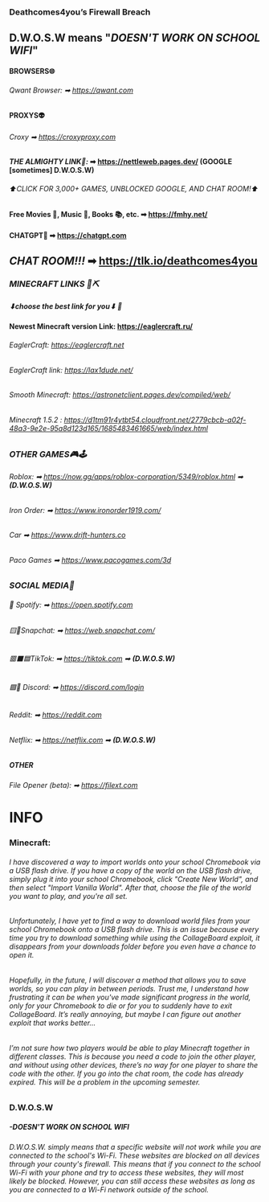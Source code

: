 ### Deathcomes4you’s Firewall Breach

## **D.W.O.S.W** means **"_DOESN'T WORK ON SCHOOL WIFI_"**


#### **BROWSERS🌐**

###### Qwant Browser: ➡  https://qwant.com

#### **PROXYS👽**

###### Croxy ➡ https://croxyproxy.com

#### **_THE ALMIGHTY LINK🥇:_** ➡ https://nettleweb.pages.dev/ **(GOOGLE [sometimes] D.W.O.S.W)**

###### _⬆CLICK FOR 3,000+ GAMES, UNBLOCKED GOOGLE, AND CHAT ROOM!⬆_

#### **Free Movies 🎥, Music 🎵, Books 📚, etc.** ➡ https://fmhy.net/

#### **CHATGPT🤖** ➡ https://chatgpt.com

## ***CHAT ROOM!!!*** ➡ https://tlk.io/deathcomes4you


### ***MINECRAFT LINKS 🧱⛏***

##### _⬇choose the best link for you⬇_ 🙂

#### Newest Minecraft version Link: https://eaglercraft.ru/

###### EaglerCraft: https://eaglercraft.net

###### EaglerCraft link: https://lax1dude.net/

###### Smooth Minecraft: https://astronetclient.pages.dev/compiled/web/  
 
###### Minecraft 1.5.2 : https://d1tm91r4ytbt54.cloudfront.net/2779cbcb-a02f-48a3-9e2e-95a8d123d165/1685483461665/web/index.html

### ***OTHER GAMES🎮🕹***

###### Roblox: ➡ https://now.gg/apps/roblox-corporation/5349/roblox.html ➡ **(D.W.O.S.W)**

###### Iron Order: ➡ https://www.ironorder1919.com/

###### Car ➡ https://www.drift-hunters.co

###### Paco Games ➡ https://www.pacogames.com/3d

### ***SOCIAL MEDIA📱***

###### 🎵 Spotify: ➡ https://open.spotify.com

###### 🟨👻Snapchat: ➡ https://web.snapchat.com/

###### 🟥⬛🟦TikTok: ➡ https://tiktok.com ➡ **(D.W.O.S.W)**

###### 🟪🤖 Discord: ➡ https://discord.com/login

###### Reddit: ➡ https://reddit.com

###### Netflix: ➡ https://netflix.com ➡ **(D.W.O.S.W)**

##### **OTHER**

###### File Opener (beta): ➡ https://filext.com







# **INFO** 

### Minecraft:
###### I have discovered a way to import worlds onto your school Chromebook via a USB flash drive. If you have a copy of the world on the USB flash drive, simply plug it into your school Chromebook, click "Create New World", and then select "Import Vanilla World". After that, choose the file of the world you want to play, and you're all set.

###### Unfortunately, I have yet to find a way to download world files from your school Chromebook onto a USB flash drive. This is an issue because every time you try to download something while using the CollageBoard exploit, it disappears from your downloads folder before you even have a chance to open it.

###### Hopefully, in the future, I will discover a method that allows you to save worlds, so you can play in between periods. Trust me, I understand how frustrating it can be when you've made significant progress in the world, only for your Chromebook to die or for you to suddenly have to exit CollageBoard. It’s really annoying, but maybe I can figure out another exploit that works better...

###### I’m not sure how two players would be able to play Minecraft together in different classes. This is because you need a code to join the other player, and without using other devices, there’s no way for one player to share the code with the other. If you go into the chat room, the code has already expired. This will be a problem in the upcoming semester.

### **D.W.O.S.W**  
##### -DOESN'T WORK ON SCHOOL WIFI
###### D.W.O.S.W. simply means that a specific website will not work while you are connected to the school's Wi-Fi. These websites are blocked on all devices through your county's firewall. This means that if you connect to the school Wi-Fi with your phone and try to access these websites, they will most likely be blocked. However, you can still access these websites as long as you are connected to a Wi-Fi network outside of the school.
